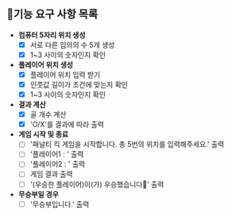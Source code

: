 ## 🎯기능 요구 사항 목록

- **컴퓨터 5자리 위치 생성**
    - [X] 서로 다른 임의의 수 5개 생성
    - [X] 1~3 사이의 숫자인지 확인

- **플레이어 위치 생성**
    - [X] 플레이어 위치 입력 받기
    - [X] 인풋값 길이가 조건에 맞는지 확인
    - [X] 1~3 사이의 숫자인지 확인

- **결과 계산**
    - [X] 골 개수 계산
    - [X] 'O/X'를 결과에 따라 출력

- **게임 시작 및 종료**
    - [ ] '패널티 킥 게임을 시작합니다. 총 5번의 위치를 입력해주세요.' 출력
    - [ ] '플레이어1 : ' 출력
    - [ ] '플레이어2 : ' 출력
    - [ ] 게임 결과 출력
    - [ ] '(우승한 플레이어)이(가) 우승했습니다🎉' 출력

- **무승부일 경우**
    - [ ] '무승부입니다.' 출력 